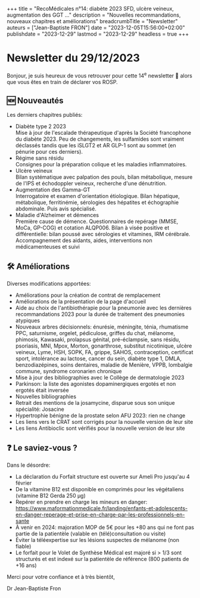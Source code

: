 +++
title = "RecoMédicales n°14: diabète 2023 SFD, ulcère veineux, augmentation des GGT ..."
description = "Nouvelles recommandations, nouveaux chapitres et améliorations"
breadcrumbTitle = "Newsletter"
auteurs = ["Jean-Baptiste FRON"]
date = "2023-12-05T15:56:00+02:00"
publishdate = "2023-12-29"
lastmod = "2023-12-29"
headless = true
+++

# Newsletter du 29/12/2023

Bonjour, je suis heureux de vous retrouver pour cette 14<sup>e</sup> newsletter 📰 alors que vous êtes en train de déclarer vos ROSP.

## 🆕 Nouveautés

Les derniers chapitres publiés:

- Diabète type 2 2023  
  Mise à jour de l'escalade thérapeutique d'après la Société francophone du diabète 2023. Peu de changements, les sulfamides sont vraiment déclassés tandis que les iSLGT2 et AR GLP-1 sont au sommet (en pénurie pour ces derniers).
- Régime sans résidu  
  Consignes pour la préparation colique et les maladies inflammatoires.
- Ulcère veineux  
  Bilan systématique avec palpation des pouls, bilan métabolique, mesure de l'IPS et échodoppler veineux, recherche d'une dénutrition.
- Augmentation des Gamma-GT  
  Interrogatoire et examen d'orientation étiologique. Bilan hépatique, métabolique, ferritinémie, sérologies des hépatites et échographie abdominale. Puis avis spécialisé.
- Maladie d'Alzheimer et démences  
  Première cause de démence. Questionnaires de repérage (MMSE, MoCa, GP-COG) et cotation ALQP006. Bilan à visée positive et différentielle: bilan poussé avec sérologies et vitamines, IRM cérébrale. Accompagnement des aidants, aides, interventions non médicamenteuses et suivi

## 🛠️ Améliorations

Diverses modifications apportées:

- Améliorations pour la création de contrat de remplacement
- Améliorations de la présentation de la page d'accueil
- Aide au choix de l'antibiothérapie pour la pneumonie avec les dernières recommandations 2023 pour la durée de traitement des pneumonies atypiques
- Nouveaux arbres décisionnels: énurésie, méningite, ténia, rhumatisme PPC, saturnisme, orgelet, pédiculose, griffes du chat, mélanome, phimosis, Kawasaki, prolapsus génital, pré-éclampsie, sans résidu, psoriasis, MNI, Mpox, Morton, gonarthrose, substitut nicotinique, ulcère veineux, Lyme, HSH, SOPK, FA, grippe, SAHOS, contraception, certificat sport, intolérance au lactose, cancer du sein, diabète type 1, DMLA, benzodiazépines, soins dentaires, maladie de Menière, VPPB, lombalgie commune, syndrome coronarien chronique
- Mise à jour des bibliographies avec le Collège de dermatologie 2023
- Parkinson: la liste des agonistes dopaminergiques ergotés et non ergotés était inversée
- Nouvelles bibliographies
- Retrait des mentions de la josamycine, disparue sous son unique spécialité: Josacine
- Hypertrophie bénigne de la prostate selon AFU 2023: rien ne change
- Les liens vers le CRAT sont corrigés pour la nouvelle version de leur site
- Les liens Antibioclic sont vérifiés pour la nouvelle version de leur site

## ❓ Le saviez-vous ?

Dans le désordre:

- La déclaration du Forfait structure est ouverte sur Ameli Pro jusqu'au 4 février
- De la vitamine B12 est disponible en comprimés pour les végétaliens (vitamine B12 Gerda 250 µg)
- Repérer en prendre en charge les mineurs en danger: <https://www.maformationmedicale.fr/landing/enfants-et-adolescents-en-danger-reperage-et-prise-en-charge-par-les-professionnels-en-sante>
- À venir en 2024: majoration MOP de 5€ pour les +80 ans qui ne font pas partie de la patientèle (valable en (télé)consultation ou visite)
- Éviter la téléexpertise sur les lésions suspectes de mélanome (non fiable)
- Le forfait pour le Volet de Synthèse Médical est majoré si > 1/3 sont structurés et est indexé sur la patientèle de référence (800 patients de +16 ans)

Merci pour votre confiance et à très bientôt,

Dr Jean-Baptiste Fron
